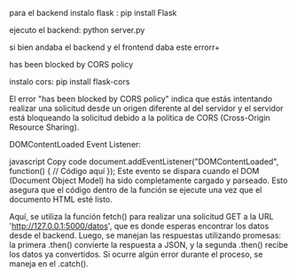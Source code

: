 para el backend 
instalo flask : pip install Flask

ejecuto el backend: python server.py

si bien andaba el backend y el frontend 
daba este errorr+

has been blocked by CORS policy

instalo cors: pip install flask-cors

El error "has been blocked by CORS policy" indica que estás intentando realizar una solicitud desde un origen diferente al del servidor y el servidor está bloqueando la solicitud debido a la política de CORS (Cross-Origin Resource Sharing).

DOMContentLoaded Event Listener:

javascript
Copy code
document.addEventListener("DOMContentLoaded", function() {
    // Código aquí
});
Este evento se dispara cuando el DOM (Document Object Model) ha sido completamente cargado y parseado. Esto asegura que el código dentro de la función se ejecute una vez que el documento HTML esté listo.

Aquí, se utiliza la función fetch() para realizar una solicitud GET a la URL 'http://127.0.0.1:5000/datos', que es donde esperas encontrar los datos desde el backend. Luego, se manejan las respuestas utilizando promesas: la primera .then() convierte la respuesta a JSON, y la segunda .then() recibe los datos ya convertidos. Si ocurre algún error durante el proceso, se maneja en el .catch().